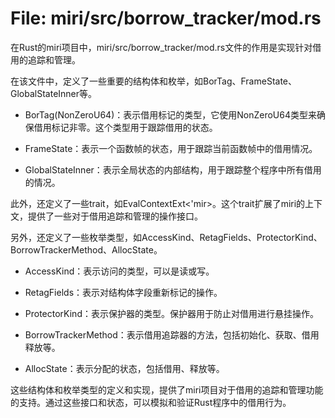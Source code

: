 # File: miri/src/borrow_tracker/mod.rs

在Rust的miri项目中，miri/src/borrow_tracker/mod.rs文件的作用是实现针对借用的追踪和管理。

在该文件中，定义了一些重要的结构体和枚举，如BorTag、FrameState、GlobalStateInner等。

- BorTag(NonZeroU64)：表示借用标记的类型，它使用NonZeroU64类型来确保借用标记非零。这个类型用于跟踪借用的状态。

- FrameState：表示一个函数帧的状态，用于跟踪当前函数帧中的借用情况。

- GlobalStateInner：表示全局状态的内部结构，用于跟踪整个程序中所有借用的情况。

此外，还定义了一些trait，如EvalContextExt<'mir>。这个trait扩展了miri的上下文，提供了一些对于借用追踪和管理的操作接口。

另外，还定义了一些枚举类型，如AccessKind、RetagFields、ProtectorKind、BorrowTrackerMethod、AllocState。

- AccessKind：表示访问的类型，可以是读或写。

- RetagFields：表示对结构体字段重新标记的操作。

- ProtectorKind：表示保护器的类型。保护器用于防止对借用进行悬挂操作。

- BorrowTrackerMethod：表示借用追踪器的方法，包括初始化、获取、借用释放等。

- AllocState：表示分配的状态，包括借用、释放等。

这些结构体和枚举类型的定义和实现，提供了miri项目对于借用的追踪和管理功能的支持。通过这些接口和状态，可以模拟和验证Rust程序中的借用行为。

